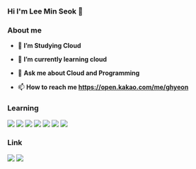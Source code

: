 ### Hi I'm Lee Min Seok 👋

### About me
- 🔭 **I’m Studying Cloud**

- 🌱 **I’m currently learning cloud**
  
- 💬 **Ask me about Cloud and Programming**
  
- 📫 **How to reach me https://open.kakao.com/me/ghyeon**

### Learning
<img src="https://img.shields.io/badge/Python-3766AB?style=flat-square&logo=Python&logoColor=white"/></a>
<img src="https://img.shields.io/badge/Javascript-ffb13b?style=flat-square&logo=javascript&logoColor=white"/></a>
<img src="https://img.shields.io/badge/Node.js-339933?style=flat-square&logo=Node.js&logoColor=white"/></a>
<img src="https://img.shields.io/badge/Typescript-232F3E?style=flat-square&logo=Typescript&logoColor=white"/></a>
<img src="https://img.shields.io/badge/Php-232F3E?style=flat-square&logo=Php&logoColor=white"/></a>
<img src="https://img.shields.io/badge/C-232F3E?style=flat-square&logo=C&logoColor=white"/></a>
<img src="https://img.shields.io/badge/AWS-232F3E?style=flat-square&logo=AmazonAWS&logoColor=white"/></a>

### Link
<a href="https://www.instagram.com/g.hyeon_07/"><img src="https://img.shields.io/badge/Instagram-E4405F?style=flat-square&logo=Instagram&logoColor=white&link=https://www.instagram.com/g.hyeon_07/"/></a>
<a href="https://open.kakao.com/me/ghyeon"><img src="https://img.shields.io/badge/KakaoTalk-FFD700?style=flat-square&logo=Kakaotalk&logoColor=white&link=https://www.instagram.com/g.hyeon_07/"/></a>

